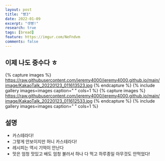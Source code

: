 ```yaml
---
layout: post
title: "빵3"
date: 2022-01-09
excerpt: "셋빵!"
research: true
tags: [bread]
feature: https://imgur.com/NeFndvm
comments: false
---
```


## 이제 나도 중수다 ㅎ
{% capture images %}
https://raw.githubusercontent.com/jeremy4000/jeremy4000.github.io/main/image/KakaoTalk_20220123_011613523.jpg
{% endcapture %}
{% include gallery images=images caption=" " cols=1 %}
{% capture images %}
https://raw.githubusercontent.com/jeremy4000/jeremy4000.github.io/main/image/KakaoTalk_20220123_011612533.jpg
{% endcapture %}
{% include gallery images=images caption=" " cols=1 %}


## 설명
* 카스테라다!
* 그렇게 안보이지만 허니 카스테라다!
* 레시피는 역시 기억이 안난다
* 맛은 엄청 맛있고 배도 엄청 불러서 하나 다 먹고 하루종일 아무것도 안먹었다!
